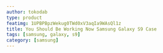 ```yaml
---
author: tokodab
type: product
featimg: 1UPBPBpzWekug0TWd0xV3aqIa9WAsQl1z
title: You Should Be Working Now Samsung Galaxy S9 Case
tags: [samsung, galaxy, s9]
category: [samsung]
---
```

